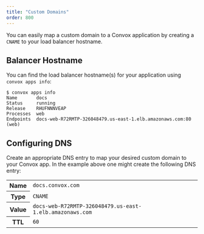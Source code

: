 ```yaml
---
title: "Custom Domains"
order: 800
---
```


You can easily map a custom domain to a Convox application by creating a `CNAME` to your load balancer hostname.

## Balancer Hostname

You can find the load balancer hostname(s) for your application using `convox apps info`:

    $ convox apps info 
    Name       docs
	Status     running
	Release    RHUFNNNVEAP
	Processes  web  
	Endpoints  docs-web-R72RMTP-326048479.us-east-1.elb.amazonaws.com:80 (web)
	
## Configuring DNS

Create an appropriate DNS entry to map your desired custom domain to your Convox app. In the example above one might create the following DNS entry:

<table>
  <tr>
    <th>Name</th>
    <td><code>docs.convox.com</code></th>
  </tr>
  <tr>
    <th>Type</th>
    <td><code>CNAME</code></th>
  </tr>
  <tr>
    <th>Value</th>
    <td><code>docs-web-R72RMTP-326048479.us-east-1.elb.amazonaws.com</code></th>
  </tr>
  <tr>
    <th>TTL</th>
    <td><code>60</code></th>
  </tr>
</table>